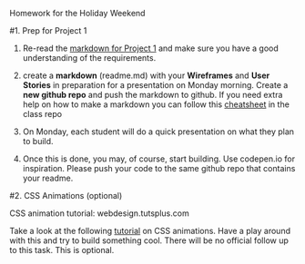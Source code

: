 Homework for the Holiday Weekend

#1. Prep for Project 1

1. Re-read the [markdown for Project 1](https://github.com/ga-students/WDI_LA_18/tree/master/projects/project-1) and make sure you have a good understanding of the requirements. 

2. create a **markdown** (readme.md) with your **Wireframes** and **User Stories** in preparation for a presentation on Monday morning. Create a **new github repo** and push the markdown to github. If you need extra help on how to make a markdown you can follow this [cheatsheet](https://github.com/ga-students/WDI_LA_18/blob/master/projects/project-1/markdown.md) in the class repo 

3. On Monday, each student will do a quick presentation on what they plan to build.

4. Once this is done, you may, of course, start building. Use codepen.io for inspiration. Please push your code to the same github repo that contains your readme.


#2. CSS Animations (optional)

CSS animation tutorial: webdesign.tutsplus.com

Take a look at the following [tutorial](http://webdesign.tutsplus.com/tutorials/a-beginners-introduction-to-css-animation--cms-21068) on CSS animations. Have a play around with this and try to build something cool. There will be no official follow up to this task. This is optional.

